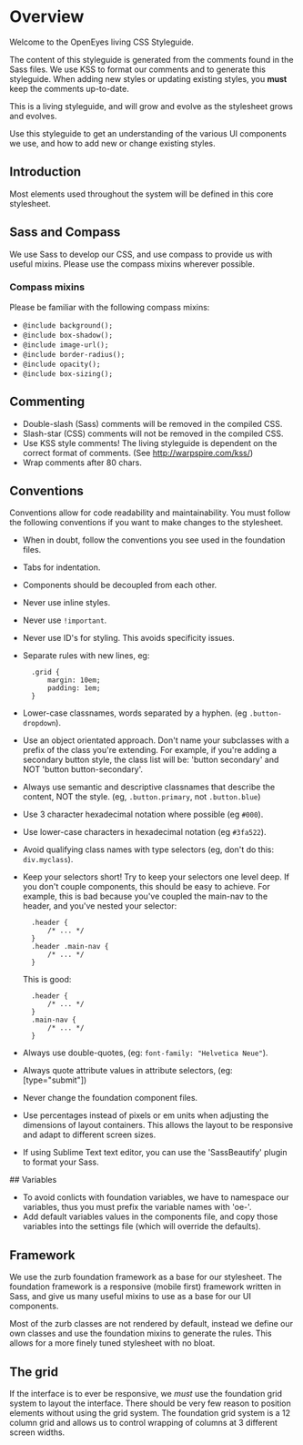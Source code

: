 # Overview

Welcome to the OpenEyes living CSS Styleguide.

The content of this styleguide is generated from the comments found in the Sass files.
We use KSS to format our comments and to generate this styleguide. When adding new styles
or updating existing styles, you **must** keep the comments up-to-date.

This is a living styleguide, and will grow and evolve as the stylesheet grows and evolves.

Use this styleguide to get an understanding of the various UI components we use, and how to add new or change existing styles.

## Introduction

Most elements used throughout the system will be defined in this core stylesheet.

## Sass and Compass

We use Sass to develop our CSS, and use compass to provide us with useful mixins. Please
use the compass mixins wherever possible.

### Compass mixins

Please be familiar with the following compass mixins:

* `@include background();`
* `@include box-shadow();`
* `@include image-url();`
* `@include border-radius();`
* `@include opacity();`
* `@include box-sizing();`

## Commenting

* Double-slash (Sass) comments will be removed in the compiled CSS.
* Slash-star (CSS) comments will not be removed in the compiled CSS.
* Use KSS style comments! The living styleguide is dependent on the correct
  format of comments. (See http://warpspire.com/kss/)
* Wrap comments after 80 chars.

## Conventions

Conventions allow for code readability and maintainability. You must follow
the following conventions if you want to make changes to the stylesheet.

* When in doubt, follow the conventions you see used in the foundation files.
* Tabs for indentation.
* Components should be decoupled from each other.
* Never use inline styles.
* Never use `!important`.
* Never use ID's for styling. This avoids specificity issues.
* Separate rules with new lines, eg:

        .grid {
            margin: 10em;
            padding: 1em;
        }

* Lower-case classnames, words separated by a hyphen. (eg `.button-dropdown`).
* Use an object orientated approach. Don't name your subclasses with
  a prefix of the class you're extending. For example, if you're adding a secondary
  button style, the class list will be: 'button secondary' and NOT 'button button-secondary'.
* Always use semantic and descriptive classnames that describe the content, NOT the style.
  (eg, `.button.primary`, not `.button.blue`)
* Use 3 character hexadecimal notation where possible (eg `#000`).
* Use lower-case characters in hexadecimal notation (eg `#3fa522`).
* Avoid qualifying class names with type selectors (eg, don't do this: `div.myclass`).
* Keep your selectors short! Try to keep your selectors one level deep. If you don't couple
  components, this should be easy to achieve. For example, this is bad because you've coupled
  the main-nav to the header, and you've nested your selector:

        .header {
            /* ... */
        }
        .header .main-nav {
            /* ... */
        }

  This is good:

        .header {
            /* ... */
        }
        .main-nav {
            /* ... */
        }

* Always use double-quotes, (eg: `font-family: "Helvetica Neue"`).
* Always quote attribute values in attribute selectors, (eg: [type="submit"])
* Never change the foundation component files.
* Use percentages instead of pixels or em units when adjusting the dimensions of
  layout containers. This allows the layout to be responsive and adapt to different
  screen sizes.
* If using Sublime Text text editor, you can use the 'SassBeautify'
  plugin to format your Sass.

## Variables

* To avoid conlicts with foundation variables, we have to namespace our variables,
  thus you must prefix the variable names with 'oe-'.
* Add default variables values in the components file, and copy those variables
  into the settings file (which will override the defaults).

## Framework

We use the zurb foundation framework as a base for our stylesheet. The foundation framework
is a responsive (mobile first) framework written in Sass, and give us many useful mixins to
use as a base for our UI components.

Most of the zurb classes are not rendered by default, instead we define our own classes and
use the foundation mixins to generate the rules. This allows for a more finely tuned stylesheet
with no bloat.

## The grid

If the interface is to ever be responsive, we *must* use the foundation grid system to layout
the interface. There should be very few reason to position elements without using the grid
system. The foundation grid system is a 12 column grid and allows us to control wrapping of
columns at 3 different screen widths.